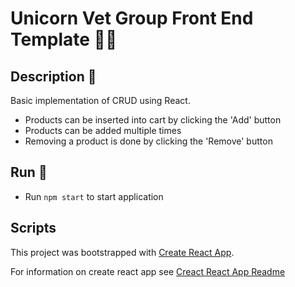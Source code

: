 # Unicorn Vet Group Front End Template 🦄🚀

## Description 📝

Basic implementation of CRUD using React.

- Products can be inserted into cart by clicking the 'Add' button
- Products can be added multiple times
- Removing a product is done by clicking the 'Remove' button

## Run 🏃‍

- Run `npm start` to start application

## Scripts

This project was bootstrapped with [Create React App](https://github.com/facebook/create-react-app).

For information on create react
app see [Creact React App Readme](./Create_React_App.md)
